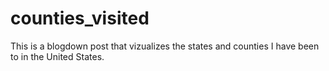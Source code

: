 # counties_visited
This is a blogdown post that vizualizes the states and counties I have been to in the United States.
